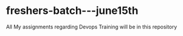 # freshers-batch---june15th
All My assignments regarding Devops Training will be in this repository
